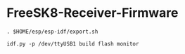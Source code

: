 # FreeSK8-Receiver-Firmware

```
. $HOME/esp/esp-idf/export.sh
```

```
idf.py -p /dev/ttyUSB1 build flash monitor
```
